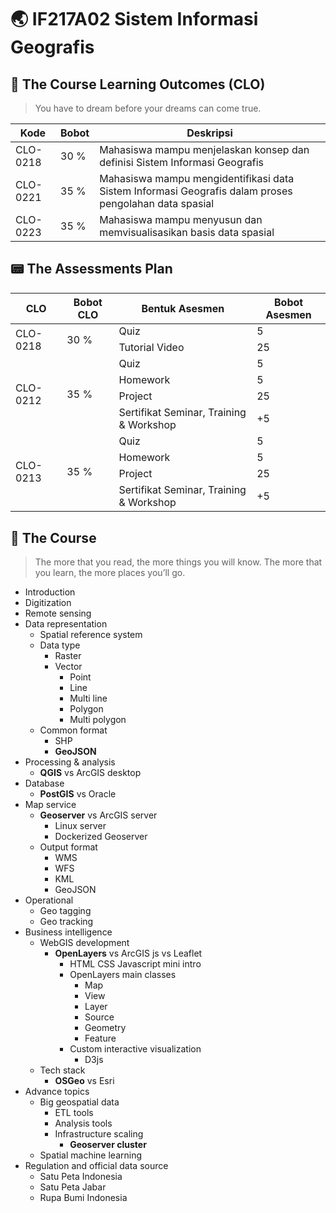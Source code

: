 # 🌏 IF217A02 Sistem Informasi Geografis

## 🌟 The Course Learning Outcomes (CLO)

> You have to dream before your dreams can come true.

|Kode|Bobot|Deskripsi|
|---|---|---|
|CLO-0218|30 %|Mahasiswa mampu menjelaskan konsep dan definisi Sistem Informasi Geografis|
|CLO-0221|35 %|Mahasiswa mampu mengidentifikasi data Sistem Informasi Geografis dalam proses pengolahan data spasial|
|CLO-0223|35 %|Mahasiswa mampu menyusun dan memvisualisasikan basis data spasial|

## 📟 The Assessments Plan

<table>
    <thead>
        <tr>
            <th>CLO</th>
            <th>Bobot CLO</th>
            <th>Bentuk Asesmen</th>
            <th>Bobot Asesmen</th>
        </tr>
    </thead>
    <tbody>
        <tr>
            <td rowspan=3>CLO-0218</td>
            <td rowspan=3>30 %</td>
        </tr>
        <tr>
            <td>Quiz</td><td>5</td>
        </tr>
        <tr>
            <td>Tutorial Video</td><td>25</td>
        </tr>
        <tr>
            <td rowspan=5>CLO-0212</td>
            <td rowspan=5>35 %</td>
        </tr>
        <tr>
            <td>Quiz</td><td>5</td>
        </tr>
        <tr>
            <td>Homework</td><td>5</td>
        </tr>
        <tr>
            <td>Project</td><td>25</td>
        </tr>
        <tr>
            <td>Sertifikat Seminar, Training & Workshop</td><td>+5</td>
        </tr>
        <tr>
            <td rowspan=5>CLO-0213</td>
            <td rowspan=5>35 %</td>
        </tr>
        <tr>
            <td>Quiz</td><td>5</td>
        </tr>
        <tr>
            <td>Homework</td><td>5</td>
        </tr>
        <tr>
            <td>Project</td><td>25</td>
        </tr>
        <tr>
            <td>Sertifikat Seminar, Training & Workshop</td><td>+5</td>
        </tr>
    </tbody>
</table>

## 🌷 The Course
> The more that you read, the more things you will know. The more that you learn, the more places you’ll go.

- Introduction
- Digitization
- Remote sensing
- Data representation
  - Spatial reference system
  - Data type
    - Raster
    - Vector
      - Point
      - Line
      - Multi line
      - Polygon
      - Multi polygon
  - Common format
    - SHP
    - **GeoJSON**
- Processing & analysis
  - **QGIS** vs ArcGIS desktop
- Database
  - **PostGIS** vs Oracle
- Map service
  - **Geoserver** vs ArcGIS server
    - Linux server
    - Dockerized Geoserver
  - Output format
    - WMS
    - WFS
    - KML
    - GeoJSON
- Operational
  - Geo tagging
  - Geo tracking
- Business intelligence
  - WebGIS development
    - **OpenLayers** vs ArcGIS js vs Leaflet
      - HTML CSS Javascript mini intro
      - OpenLayers main classes
        - Map
        - View
        - Layer
        - Source
        - Geometry
        - Feature
      - Custom interactive visualization
        - D3js
  - Tech stack
    - **OSGeo** vs Esri
- Advance topics
  - Big geospatial data
    - ETL tools
    - Analysis tools
    - Infrastructure scaling
      - **Geoserver cluster**
  - Spatial machine learning
- Regulation and official data source
  - Satu Peta Indonesia
  - Satu Peta Jabar
  - Rupa Bumi Indonesia

